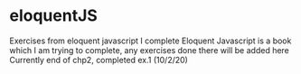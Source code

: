 # eloquentJS
Exercises from eloquent javascript I complete 
Eloquent Javascript is a book which I am trying to complete, any exercises done there will be added here 
Currently end of chp2, completed ex.1 (10/2/20)
